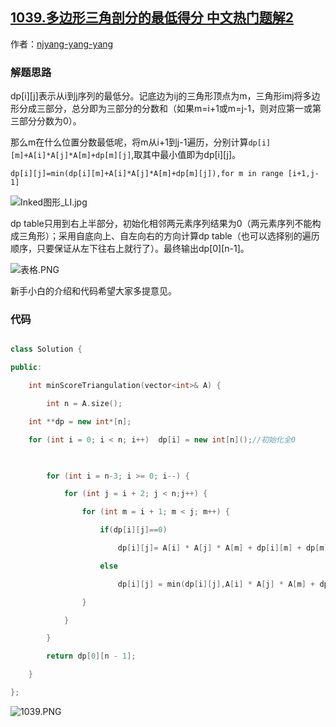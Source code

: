 ## [1039.多边形三角剖分的最低得分 中文热门题解2](https://leetcode.cn/problems/minimum-score-triangulation-of-polygon/solutions/100000/qu-jian-dong-tai-gui-hua-4ms-by-njyang-yang-yang)

作者：[njyang-yang-yang](https://leetcode.cn/u/njyang-yang-yang)
### 解题思路
dp[i][j]表示从i到j序列的最低分。记底边为ij的三角形顶点为m，三角形imj将多边形分成三部分，总分即为三部分的分数和（如果m=i+1或m=j-1，则对应第一或第三部分分数为0）。
那么m在什么位置分数最低呢，将m从i+1到j-1遍历，分别计算`dp[i][m]+A[i]*A[j]*A[m]+dp[m][j]`,取其中最小值即为dp[i][j]。
`dp[i][j]=min(dp[i][m]+A[i]*A[j]*A[m]+dp[m][j]),for m in range [i+1,j-1]`
![Inked图形_LI.jpg](https://pic.leetcode-cn.com/4995bcc09ad24872a23c0847c8e1d9993aebabc4fbdfb5ec523951736d3a405f-Inked%E5%9B%BE%E5%BD%A2_LI.jpg)

dp table只用到右上半部分，初始化相邻两元素序列结果为0（两元素序列不能构成三角形）；采用自底向上、自左向右的方向计算dp table（也可以选择别的遍历顺序，只要保证从左下往右上就行了）。最终输出dp[0][n-1]。
![表格.PNG](https://pic.leetcode-cn.com/7b5e87eae4bc9758884aa4bc3690f09e473ae6046ad29427b4a43e1ba135d602-%E8%A1%A8%E6%A0%BC.PNG)

新手小白的介绍和代码希望大家多提意见。


### 代码

```cpp
class Solution {                                                                                                                                                                                               
public:
    int minScoreTriangulation(vector<int>& A) {
        int n = A.size();
	int **dp = new int*[n];
	for (int i = 0; i < n; i++)  dp[i] = new int[n]();//初始化全0
        
        for (int i = n-3; i >= 0; i--) {
            for (int j = i + 2; j < n;j++) {
                for (int m = i + 1; m < j; m++) {
                    if(dp[i][j]==0) 
                        dp[i][j]= A[i] * A[j] * A[m] + dp[i][m] + dp[m][j];
                    else 
                        dp[i][j] = min(dp[i][j],A[i] * A[j] * A[m] + dp[i][m] + dp[m][j]);
                }
            }
        }
        return dp[0][n - 1];
    }
};
```
![1039.PNG](https://pic.leetcode-cn.com/c134adec28b56eae3092844496bd0c4a6793d046a51b10aff3ad3f16a621c37c-1039.PNG)

